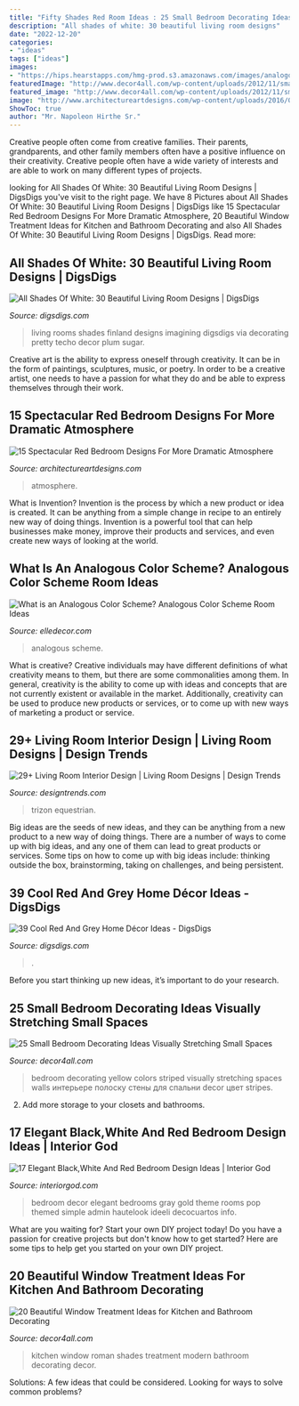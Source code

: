 ```yaml
---
title: "Fifty Shades Red Room Ideas : 25 Small Bedroom Decorating Ideas Visually Stretching Small Spaces"
description: "All shades of white: 30 beautiful living room designs"
date: "2022-12-20"
categories:
- "ideas"
tags: ["ideas"]
images:
- "https://hips.hearstapps.com/hmg-prod.s3.amazonaws.com/images/analogous-violet-1560182093.jpg?crop=1xw:0.998641304347826xh;center,top&amp;resize=480:*"
featuredImage: "http://www.decor4all.com/wp-content/uploads/2012/11/small-bedroom-decorating-ideas-room-colors-13.jpg"
featured_image: "http://www.decor4all.com/wp-content/uploads/2012/11/small-bedroom-decorating-ideas-room-colors-13.jpg"
image: "http://www.architectureartdesigns.com/wp-content/uploads/2016/09/11-43.jpg"
ShowToc: true
author: "Mr. Napoleon Hirthe Sr."
---
```



Creative people often come from creative families. Their parents, grandparents, and other family members often have a positive influence on their creativity. Creative people often have a wide variety of interests and are able to work on many different types of projects.

	

		
looking for All Shades Of White: 30 Beautiful Living Room Designs | DigsDigs you've visit to the right page. We have 8 Pictures about All Shades Of White: 30 Beautiful Living Room Designs | DigsDigs like 15 Spectacular Red Bedroom Designs For More Dramatic Atmosphere, 20 Beautiful Window Treatment Ideas for Kitchen and Bathroom Decorating and also All Shades Of White: 30 Beautiful Living Room Designs | DigsDigs. Read more:
		
    
## All Shades Of White: 30 Beautiful Living Room Designs | DigsDigs

<img loading=lazy src="http://www.digsdigs.com/photos/beautiful-all-white-living-rooms-13.jpg" onerror="this.onerror=null;this.src='https://tse2.mm.bing.net/th?id=OIP.fabrXP4VqVKevpTlecj_jAHaKI&amp;pid=15.1';" alt="All Shades Of White: 30 Beautiful Living Room Designs | DigsDigs">

_Source: digsdigs.com_

>living rooms shades finland designs imagining digsdigs via decorating pretty techo decor plum sugar. 

	

Creative art is the ability to express oneself through creativity. It can be in the form of paintings, sculptures, music, or poetry. In order to be a creative artist, one needs to have a passion for what they do and be able to express themselves through their work.

    
## 15 Spectacular Red Bedroom Designs For More Dramatic Atmosphere

<img loading=lazy src="http://www.architectureartdesigns.com/wp-content/uploads/2016/09/11-43.jpg" onerror="this.onerror=null;this.src='https://tse1.mm.bing.net/th?id=OIP.EVeMzAA7Y8Oum0Iw-MRidgHaFj&amp;pid=15.1';" alt="15 Spectacular Red Bedroom Designs For More Dramatic Atmosphere">

_Source: architectureartdesigns.com_

>atmosphere. 

	

What is Invention?
Invention is the process by which a new product or idea is created. It can be anything from a simple change in recipe to an entirely new way of doing things. Invention is a powerful tool that can help businesses make money, improve their products and services, and even create new ways of looking at the world.

    
## What Is An Analogous Color Scheme? Analogous Color Scheme Room Ideas

<img loading=lazy src="https://hips.hearstapps.com/hmg-prod.s3.amazonaws.com/images/analogous-violet-1560182093.jpg?crop=1xw:0.998641304347826xh;center,top&amp;resize=480:*" onerror="this.onerror=null;this.src='https://tse3.mm.bing.net/th?id=OIP.Sq6_U_nxM4v77t7qcZayLQHaLH&amp;pid=15.1';" alt="What is an Analogous Color Scheme? Analogous Color Scheme Room Ideas">

_Source: elledecor.com_

>analogous scheme. 

	

What is creative?
Creative individuals may have different definitions of what creativity means to them, but there are some commonalities among them. In general, creativity is the ability to come up with ideas and concepts that are not currently existent or available in the market. Additionally, creativity can be used to produce new products or services, or to come up with new ways of marketing a product or service.

    
## 29+ Living Room Interior Design | Living Room Designs | Design Trends

<img loading=lazy src="https://images.designtrends.com/wp-content/uploads/2015/10/06134034/Simple-Living-Room-Interior-Design.jpg" onerror="this.onerror=null;this.src='https://tse3.mm.bing.net/th?id=OIP.UTXSPoZNpyQCUVld_EjooQHaE8&amp;pid=15.1';" alt="29+ Living Room Interior Design | Living Room Designs | Design Trends">

_Source: designtrends.com_

>trizon equestrian. 

	

Big ideas are the seeds of new ideas, and they can be anything from a new product to a new way of doing things. There are a number of ways to come up with big ideas, and any one of them can lead to great products or services. Some tips on how to come up with big ideas include: thinking outside the box, brainstorming, taking on challenges, and being persistent.

    
## 39 Cool Red And Grey Home Décor Ideas - DigsDigs

<img loading=lazy src="https://www.digsdigs.com/photos/cool-red-and-grey-home-decor-ideas-15.jpg" onerror="this.onerror=null;this.src='https://tse2.mm.bing.net/th?id=OIP.wuGp8fHKLTfNCYjJDwQZzgHaKe&amp;pid=15.1';" alt="39 Cool Red And Grey Home Décor Ideas - DigsDigs">

_Source: digsdigs.com_

>. 

	

Before you start thinking up new ideas, it’s important to do your research.

    
## 25 Small Bedroom Decorating Ideas Visually Stretching Small Spaces

<img loading=lazy src="http://www.decor4all.com/wp-content/uploads/2012/11/small-bedroom-decorating-ideas-room-colors-13.jpg" onerror="this.onerror=null;this.src='https://tse1.mm.bing.net/th?id=OIP.rAV5DDklvSPqnWmITZEBMgHaIL&amp;pid=15.1';" alt="25 Small Bedroom Decorating Ideas Visually Stretching Small Spaces">

_Source: decor4all.com_

>bedroom decorating yellow colors striped visually stretching spaces walls интерьере полоску стены для спальни decor цвет stripes. 

	

2. Add more storage to your closets and bathrooms.

    
## 17 Elegant Black,White And Red Bedroom Design Ideas | Interior God

<img loading=lazy src="http://interiorgod.com/wp-content/uploads/2016/11/Red-Black-Bedroom.jpg" onerror="this.onerror=null;this.src='https://tse2.mm.bing.net/th?id=OIP.kRBoEVTSJRBGmy7f703pxgHaLH&amp;pid=15.1';" alt="17 Elegant Black,White And Red Bedroom Design Ideas | Interior God">

_Source: interiorgod.com_

>bedroom decor elegant bedrooms gray gold theme rooms pop themed simple admin hautelook ideeli decocuartos info. 

	

What are you waiting for? Start your own DIY project today!
Do you have a passion for creative projects but don't know how to get started? Here are some tips to help get you started on your own DIY project.

    
## 20 Beautiful Window Treatment Ideas For Kitchen And Bathroom Decorating

<img loading=lazy src="https://decor4all.com/wp-content/uploads/2015/07/modern-kitchen-decor-roman-shades-window-treatment-ideas-7.jpg" onerror="this.onerror=null;this.src='https://tse1.mm.bing.net/th?id=OIP.Vw0JFy0Sa__ciFjNRouHyQAAAA&amp;pid=15.1';" alt="20 Beautiful Window Treatment Ideas for Kitchen and Bathroom Decorating">

_Source: decor4all.com_

>kitchen window roman shades treatment modern bathroom decorating decor. 

	

Solutions: A few ideas that could be considered.
Looking for ways to solve common problems?

